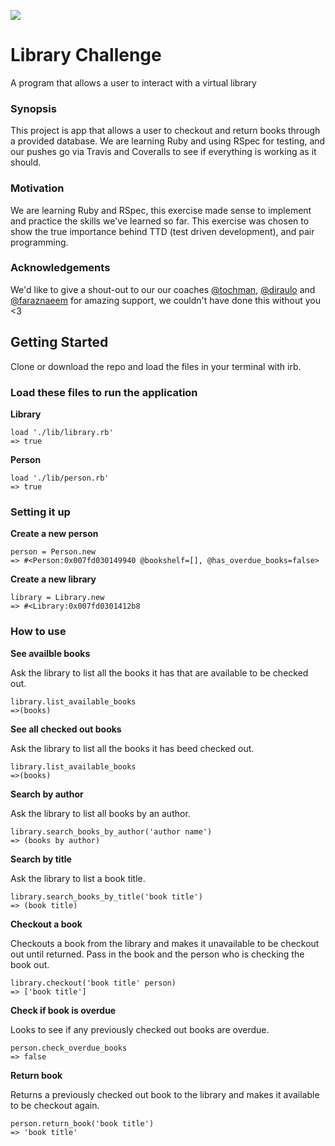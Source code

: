 </a><img src="https://travis-ci.org/CraftAcademy/library-challenge.svg?branch=master">

# Library Challenge

A program that allows a user to interact with a virtual library

### Synopsis

This project is app that allows a user to checkout and return books through a provided database. We are learning Ruby and using RSpec for testing, and our pushes go via Travis and Coveralls to see if everything is working as it should.

### Motivation

We are learning Ruby and RSpec, this exercise made sense to implement and practice the skills we've learned so far. This exercise was chosen to show the true importance behind TTD (test driven development), and pair programming.

### Acknowledgements

We'd like to give a shout-out to our our coaches <a href="https://github.com/tochman">@tochman</a>, <a href="https://github.com/diraulo">@diraulo</a> and <a href="https://github.com/faraznaeem">@faraznaeem</a> for amazing support, we couldn't have done this without you <3

## Getting Started

Clone or download the repo and load the files in your terminal with irb.

### Load these files to run the application

**Library**

```irb
load './lib/library.rb'
=> true
```

**Person**

```irb
load './lib/person.rb'
=> true
```

### Setting it up

**Create a new person**

```irb
person = Person.new
=> #<Person:0x007fd030149940 @bookshelf=[], @has_overdue_books=false>
```

**Create a new library**

```irb
library = Library.new
=> #<Library:0x007fd0301412b8
```

### How to use

**See availble books**

Ask the library to list all the books it has that are available to be checked out.

```irb
library.list_available_books
=>(books)
```

**See all checked out books**

Ask the library to list all the books it has beed checked out.

```irb
library.list_available_books
=>(books)
```

**Search by author**

Ask the library to list all books by an author.

```irb
library.search_books_by_author('author name')
=> (books by author)
```

**Search by title**

Ask the library to list a book title.

```irb
library.search_books_by_title('book title')
=> (book title)
```
**Checkout a book**

Checkouts a book from the library and makes it unavailable to be checkout out until returned. Pass in the book and the person who is checking the book out.

```irb
library.checkout('book title' person)
=> ['book title']
```

**Check if book is overdue**

Looks to see if any previously checked out books are overdue.

```irb
person.check_overdue_books
=> false
```

**Return book**

Returns a previously checked out book to the library and makes it available to be checkout again.

```irb
person.return_book('book title')
=> 'book title'
```

